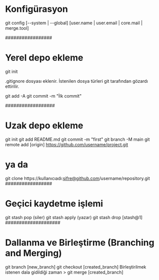 # Konfigürasyon

git config [--system | --global] [user.name | user.email | core.mail | merge.tool]

#################
# Yerel depo ekleme

git init 

.gitignore dosyası eklenir.
İstenilen dosya türleri git tarafından gözardı ettirilir.

git add -A
git commit -m "İlk commit"

##################
# Uzak depo ekleme
git init 
git add README.md
git commit -m "first"
git branch -M main 
git remote add [origin] https://github.com/username/project.git

# ya da
git clone https://kullanıcıadı:şifre@github.com/username/repository.git
#################

# Geçici kaydetme işlemi

git stash pop (siler)
git stash apply (yazar)
git stash drop [stash@1]
####################

# Dallanma ve Birleştirme (Branching and Merging)

git branch [new_branch]
git checkout [created_branch]
Birleştirilmek istenen dala gidildiği zaman > git merge [created_branch]
